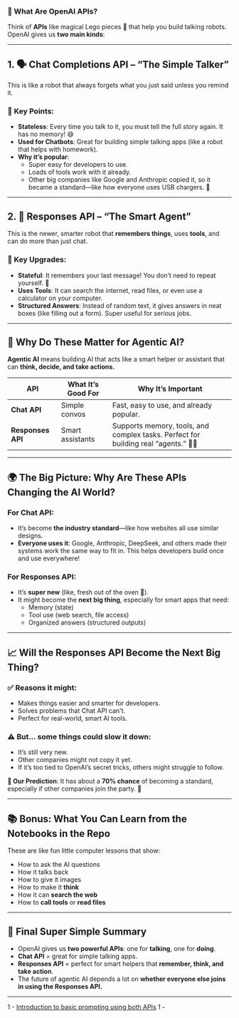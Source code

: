 
### 🚀 What Are OpenAI APIs?
Think of **APIs** like magical Lego pieces 🧱 that help you build talking robots. OpenAI gives us **two main kinds**:

---

## 1. 🗣️ **Chat Completions API** – “The Simple Talker”
This is like a robot that always forgets what you just said unless you remind it.

### 🔑 Key Points:
- **Stateless**: Every time you talk to it, you must tell the full story again. It has no memory! 😅
- **Used for Chatbots**: Great for building simple talking apps (like a robot that helps with homework).
- **Why it’s popular**: 
  - Super easy for developers to use.
  - Loads of tools work with it already.
  - Other big companies like Google and Anthropic copied it, so it became a standard—like how everyone uses USB chargers. 🔌

---

## 2. 🧠 **Responses API** – “The Smart Agent”
This is the newer, smarter robot that **remembers things**, uses **tools**, and can do more than just chat.

### 🧠 Key Upgrades:
- **Stateful**: It remembers your last message! You don’t need to repeat yourself. 🙌
- **Uses Tools**: It can search the internet, read files, or even use a calculator on your computer.
- **Structured Answers**: Instead of random text, it gives answers in neat boxes (like filling out a form). Super useful for serious jobs.

---

## 🥇 Why Do These Matter for Agentic AI?

**Agentic AI** means building AI that acts like a smart helper or assistant that can **think, decide, and take actions.**

| API | What It’s Good For | Why It’s Important |
|-----|--------------------|--------------------|
| **Chat API** | Simple convos | Fast, easy to use, and already popular. |
| **Responses API** | Smart assistants | Supports memory, tools, and complex tasks. Perfect for building real “agents.” 🤖🧠 |

---

## 🌍 The Big Picture: Why Are These APIs Changing the AI World?

### For Chat API:
- It’s become **the industry standard**—like how websites all use similar designs.
- **Everyone uses it**: Google, Anthropic, DeepSeek, and others made their systems work the same way to fit in. This helps developers build once and use everywhere!

### For Responses API:
- It’s **super new** (like, fresh out of the oven 🍞).
- It might become the **next big thing**, especially for smart apps that need:
  - Memory (state)
  - Tool use (web search, file access)
  - Organized answers (structured outputs)

---

## 📈 Will the Responses API Become the Next Big Thing?
### ✅ Reasons it might:
- Makes things easier and smarter for developers.
- Solves problems that Chat API can't.
- Perfect for real-world, smart AI tools.

### ⚠️ But... some things could slow it down:
- It’s still very new.
- Other companies might not copy it yet.
- If it’s too tied to OpenAI’s secret tricks, others might struggle to follow.

**🎯 Our Prediction**: It has about a **70% chance** of becoming a standard, especially if other companies join the party. 🎉

---

## 📚 Bonus: What You Can Learn from the Notebooks in the Repo
These are like fun little computer lessons that show:
- How to ask the AI questions
- How it talks back
- How to give it images
- How to make it **think**
- How it can **search the web**
- How to **call tools** or **read files**

---

## 🧠 Final Super Simple Summary

- OpenAI gives us **two powerful APIs**: one for **talking**, one for **doing**.
- **Chat API** = great for simple talking apps.
- **Responses API** = perfect for smart helpers that **remember, think, and take action**.
- The future of agentic AI depends a lot on **whether everyone else joins in using the Responses API.**

---

1 - [Introduction to basic prompting using both APIs](https://colab.research.google.com/drive/1jkZ4t8nkntiqwasUH972ThdCGgQq6Fof?usp=sharing)
1 - []()

